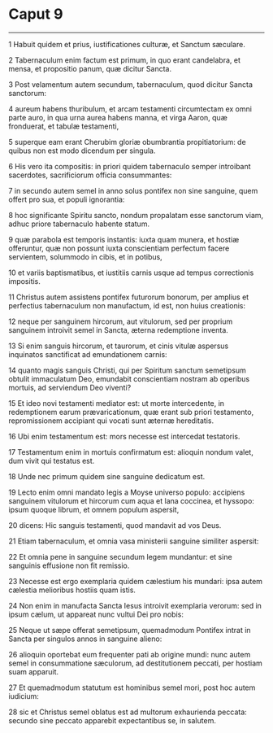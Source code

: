 # Caput 9

***

1 Habuit quidem et prius, iustificationes culturæ, et Sanctum sæculare.

2 Tabernaculum enim factum est primum, in quo erant candelabra, et mensa, et propositio panum, quæ dicitur Sancta.

3 Post velamentum autem secundum, tabernaculum, quod dicitur Sancta sanctorum:

4 aureum habens thuribulum, et arcam testamenti circumtectam ex omni parte auro, in qua urna aurea habens manna, et virga Aaron, quæ fronduerat, et tabulæ testamenti,

5 superque eam erant Cherubim gloriæ obumbrantia propitiatorium: de quibus non est modo dicendum per singula.

6 His vero ita compositis: in priori quidem tabernaculo semper introibant sacerdotes, sacrificiorum officia consummantes:

7 in secundo autem semel in anno solus pontifex non sine sanguine, quem offert pro sua, et populi ignorantia:

8 hoc significante Spiritu sancto, nondum propalatam esse sanctorum viam, adhuc priore tabernaculo habente statum.

9 quæ parabola est temporis instantis: iuxta quam munera, et hostiæ offeruntur, quæ non possunt iuxta conscientiam perfectum facere servientem, solummodo in cibis, et in potibus,

10 et variis baptismatibus, et iustitiis carnis usque ad tempus correctionis impositis.

11 Christus autem assistens pontifex futurorum bonorum, per amplius et perfectius tabernaculum non manufactum, id est, non huius creationis:

12 neque per sanguinem hircorum, aut vitulorum, sed per proprium sanguinem introivit semel in Sancta, æterna redemptione inventa.

13 Si enim sanguis hircorum, et taurorum, et cinis vitulæ aspersus inquinatos sanctificat ad emundationem carnis:

14 quanto magis sanguis Christi, qui per Spiritum sanctum semetipsum obtulit immaculatum Deo, emundabit conscientiam nostram ab operibus mortuis, ad serviendum Deo viventi?

15 Et ideo novi testamenti mediator est: ut morte intercedente, in redemptionem earum prævaricationum, quæ erant sub priori testamento, repromissionem accipiant qui vocati sunt æternæ hereditatis.

16 Ubi enim testamentum est: mors necesse est intercedat testatoris.

17 Testamentum enim in mortuis confirmatum est: alioquin nondum valet, dum vivit qui testatus est.

18 Unde nec primum quidem sine sanguine dedicatum est.

19 Lecto enim omni mandato legis a Moyse universo populo: accipiens sanguinem vitulorum et hircorum cum aqua et lana coccinea, et hyssopo: ipsum quoque librum, et omnem populum aspersit,

20 dicens: Hic sanguis testamenti, quod mandavit ad vos Deus.

21 Etiam tabernaculum, et omnia vasa ministerii sanguine similiter aspersit:

22 Et omnia pene in sanguine secundum legem mundantur: et sine sanguinis effusione non fit remissio.

23 Necesse est ergo exemplaria quidem cælestium his mundari: ipsa autem cælestia melioribus hostiis quam istis.

24 Non enim in manufacta Sancta Iesus introivit exemplaria verorum: sed in ipsum cælum, ut appareat nunc vultui Dei pro nobis:

25 Neque ut sæpe offerat semetipsum, quemadmodum Pontifex intrat in Sancta per singulos annos in sanguine alieno:

26 alioquin oportebat eum frequenter pati ab origine mundi: nunc autem semel in consummatione sæculorum, ad destitutionem peccati, per hostiam suam apparuit.

27 Et quemadmodum statutum est hominibus semel mori, post hoc autem iudicium:

28 sic et Christus semel oblatus est ad multorum exhaurienda peccata: secundo sine peccato apparebit expectantibus se, in salutem.

